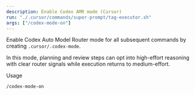 ```yaml
---
description: Enable Codex AMR mode (Cursor)
run: "./.cursor/commands/super-prompt/tag-executor.sh"
args: ["/codex-mode-on"]
---
```


Enable Codex Auto Model Router mode for all subsequent commands by creating `.cursor/.codex-mode`.

In this mode, planning and review steps can opt into high-effort reasoning with clear router signals while execution returns to medium-effort.

Usage
```
/codex-mode-on
```

